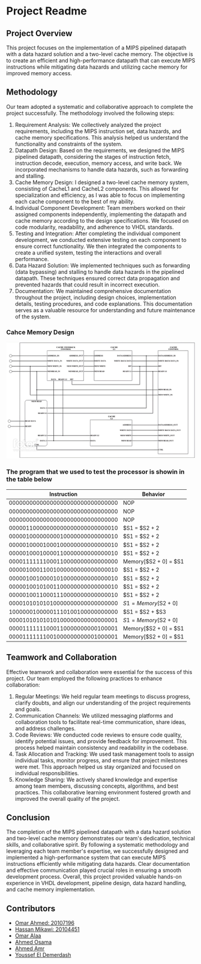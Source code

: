 # Project Readme

## Project Overview

This project focuses on the implementation of a MIPS pipelined datapath with a data hazard solution and a two-level cache memory. The objective is to create an efficient and high-performance datapath that can execute MIPS instructions while mitigating data hazards and utilizing cache memory for improved memory access.

## Methodology

Our team adopted a systematic and collaborative approach to complete the project successfully. The methodology involved the following steps:

1. Requirement Analysis: We collectively analyzed the project requirements, including the MIPS instruction set, data hazards, and cache memory specifications. This analysis helped us understand the functionality and constraints of the system.
2. Datapath Design: Based on the requirements, we designed the MIPS pipelined datapath, considering the stages of instruction fetch, instruction decode, execution, memory access, and write back. We incorporated mechanisms to handle data hazards, such as forwarding and stalling.
3. Cache Memory Design: I designed a two-level cache memory system, consisting of CacheL1 and CacheL2 components. This allowed for specialization and efficiency, as I was able to focus on implementing each cache component to the best of my ability.
4. Individual Component Development: Team members worked on their assigned components independently, implementing the datapath and cache memory according to the design specifications. We focused on code modularity, readability, and adherence to VHDL standards.
5. Testing and Integration: After completing the individual component development, we conducted extensive testing on each component to ensure correct functionality. We then integrated the components to create a unified system, testing the interactions and overall performance.
6. Data Hazard Solution: We implemented techniques such as forwarding (data bypassing) and stalling to handle data hazards in the pipelined datapath. These techniques ensured correct data propagation and prevented hazards that could result in incorrect execution.
7. Documentation: We maintained comprehensive documentation throughout the project, including design choices, implementation details, testing procedures, and code explanations. This documentation serves as a valuable resource for understanding and future maintenance of the system.

### Cahce Memory Design

![Image of design](CacheDesign.png)

### The program that we used to test the processor is showin in the table below

| Instruction                      | Behavior              |
| -------------------------------- | --------------------- |
| 00000000000000000000000000000000 | NOP                   |
| 00000000000000000000000000000000 | NOP                   |
| 00000000000000000000000000000000 | NOP                   |
| 00000110000000000000000000000010 | $S1 = $S2 + 2         |
| 00000100000000010000000000000010 | $S1 = $S2 + 2         |
| 00000100001000100000000000000010 | $S1 = $S2 + 2         |
| 00000100010000110000000000000010 | $S1 = $S2 + 2         |
| 00001111111000110000000000000000 | Memory[$S2 + 0] = $S1 |
| 00000100011001000000000000000010 | $S1 = $S2 + 2         |
| 00000100100001010000000000000010 | $S1 = $S2 + 2         |
| 00000100101001100000000000000010 | $S1 = $S2 + 2         |
| 00000100110001110000000000000010 | $S1 = $S2 + 2         |
| 00001010101010000000000000000000 | $S1 = Memory[$S2 + 0] |
| 10000001000001110100100000000000 | $S1 = $S2 + $S3       |
| 00001010101010100000000000000001 | $S1 = Memory[$S2 + 0] |
| 00001111111000110000000000100001 | Memory[$S2 + 0] = $S1 |
| 00001111111001000000000001000001 | Memory[$S2 + 0] = $S1 |

## Teamwork and Collaboration

Effective teamwork and collaboration were essential for the success of this project. Our team employed the following practices to enhance collaboration:

1. Regular Meetings: We held regular team meetings to discuss progress, clarify doubts, and align our understanding of the project requirements and goals.
2. Communication Channels: We utilized messaging platforms and collaboration tools to facilitate real-time communication, share ideas, and address challenges.
3. Code Reviews: We conducted code reviews to ensure code quality, identify potential issues, and provide feedback for improvement. This process helped maintain consistency and readability in the codebase.
4. Task Allocation and Tracking: We used task management tools to assign individual tasks, monitor progress, and ensure that project milestones were met. This approach helped us stay organized and focused on individual responsibilities.
5. Knowledge Sharing: We actively shared knowledge and expertise among team members, discussing concepts, algorithms, and best practices. This collaborative learning environment fostered growth and improved the overall quality of the project.

## Conclusion

The completion of the MIPS pipelined datapath with a data hazard solution and two-level cache memory demonstrates our team's dedication, technical skills, and collaborative spirit. By following a systematic methodology and leveraging each team member's expertise, we successfully designed and implemented a high-performance system that can execute MIPS instructions efficiently while mitigating data hazards. Clear documentation and effective communication played crucial roles in ensuring a smooth development process. Overall, this project provided valuable hands-on experience in VHDL development, pipeline design, data hazard handling, and cache memory implementation.

## Contributors

- [Omar Ahmed: 20107196](https://github.com/OmarAhmed-A)
- [Hassan Mikawi: 20104451](https://github.com/Hassan220022)
- [Omar Alaa](https://github.com/OmarManwar)
- [Ahmed Osama](https://github.com/AhmedOsama45)
- [Ahmed Amr](https://github.com/AhmedDoesCode02)
- [Youssef El Demerdash](https://github.com/YOUSSEFELDEMERDASH)
